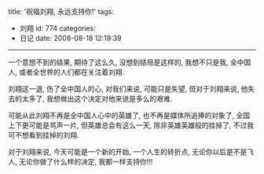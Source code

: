 title: '祝福刘翔, 永远支持你!'
tags:
  - 刘翔
id: 774
categories:
  - 日记
date: 2008-08-18 12:19:39
---

一个意想不到的结果, 期待了这么久, 没想到结局是这样的, 我想不只是我, 全中国人, 或者全世界的人们都在关注着刘翔.

刘翔这一退, 伤了全中国人的心, 对我们来说, 可能只是失望, 但对于刘翔来说, 他失去的太多了, 我想做出这个决定对他来说是多么的艰难.

可能从此刘翔不再是全中国人心中的英雄了, 也不再是媒体所追捧的对象了, 全国上下更可能是骂声一片, 但英雄总会有这么一天, 除非英雄英雄般的挂掉了, 不过我可不想看到挂掉的刘翔.

对于刘翔来说, 今天可能是一个新的开始, 一个人生的转折点, 无论你以后是不是飞人, 无论你做了什么样的决定, 我都一样支持你!!!